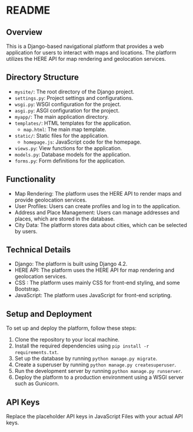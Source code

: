 # README
## Overview

This is a Django-based navigational platform that provides a web application for users to interact with maps and locations. The platform utilizes the HERE API for map rendering and geolocation services.

## Directory Structure

- `mysite/`: The root directory of the Django project.
- `settings.py`: Project settings and configurations.
- `wsgi.py`: WSGI configuration for the project.
- `asgi.py`: ASGI configuration for the project.
- `myapp/`: The main application directory.
- `templates/`: HTML templates for the application.
  - `map.html`: The main map template.
- `static/`: Static files for the application.
  - `homepage.js`: JavaScript code for the homepage.
- `views.py`: View functions for the application.
- `models.py`: Database models for the application.
- `forms.py`: Form definitions for the application.

## Functionality

- Map Rendering: The platform uses the HERE API to render maps and provide geolocation services.
- User Profiles: Users can create profiles and log in to the application.
- Address and Place Management: Users can manage addresses and places, which are stored in the database.
- City Data: The platform stores data about cities, which can be selected by users.

## Technical Details

- Django: The platform is built using Django 4.2.
- HERE API: The platform uses the HERE API for map rendering and geolocation services.
- CSS : The platform uses mainly CSS for front-end styling, and some Bootstrap.
- JavaScript: The platform uses JavaScript for front-end scripting.

## Setup and Deployment

To set up and deploy the platform, follow these steps:

1. Clone the repository to your local machine.
2. Install the required dependencies using `pip install -r requirements.txt`.
3. Set up the database by running `python manage.py migrate`.
4. Create a superuser by running `python manage.py createsuperuser`.
5. Run the development server by running `python manage.py runserver`.
6. Deploy the platform to a production environment using a WSGI server such as Gunicorn.

## API Keys

Replace the placeholder API keys in JavaScript Files with your actual API keys.
